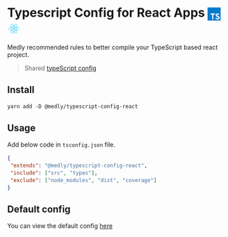 # Typescript Config for React Apps <img style="vertical-align: middle" height="30" src="https://raw.githubusercontent.com/github/explore/80688e429a7d4ef2fca1e82350fe8e3517d3494d/topics/typescript/typescript.png"> <img style="vertical-align: middle" height="30" src="https://raw.githubusercontent.com/github/explore/80688e429a7d4ef2fca1e82350fe8e3517d3494d/topics/react/react.png">

Medly recommended rules to better compile your TypeScript based react project.

> Shared [typeScript config](https://www.typescriptlang.org/docs/handbook/tsconfig-json.html)

## Install

```shell
yarn add -D @medly/typescript-config-react
```

## Usage

Add below code in `tsconfig.json` file.

```json
{
 "extends": "@medly/typescript-config-react",
 "include": ["src", "types"],
 "exclude": ["node_modules", "dist", "coverage"]
}
```

## Default config

You can view the default config [here](tsconfig.json)